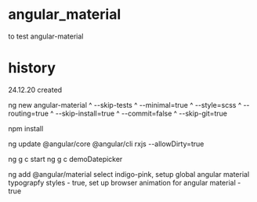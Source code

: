 # angular_material

to test angular-material

# history
24.12.20 created

ng new angular-material ^
--skip-tests ^
--minimal=true ^
--style=scss ^
--routing=true ^
--skip-install=true ^
--commit=false ^
--skip-git=true

npm install

ng update @angular/core @angular/cli rxjs --allowDirty=true

ng g c start
ng g c demoDatepicker

ng add @angular/material      select indigo-pink, setup global angular material typograpfy styles - true, set up browser animation for angular material - true

